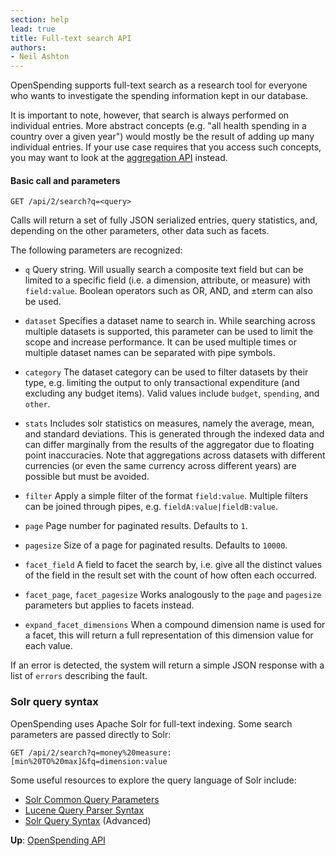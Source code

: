 ```yaml
---
section: help
lead: true
title: Full-text search API
authors:
- Neil Ashton
---
```

OpenSpending supports full-text search as a research tool for
everyone who wants to investigate the spending information kept
in our database.

It is important to note, however, that search is always performed
on individual entries. More abstract concepts (e.g. "all
health spending in a country over a given year") would mostly be the
result of adding up many individual entries. If your use case
requires that you access such concepts, you may want to look at
the [aggregation API](../aggregation) instead.

#### Basic call and parameters

    GET /api/2/search?q=<query>

Calls will return a set of fully JSON serialized entries, query
statistics, and, depending on the other parameters, other data such as
facets.

The following parameters are recognized:

* ``q``
  Query string. Will usually search a composite text field but can
  be limited to a specific field (i.e. a dimension, attribute, or measure)
  with ``field:value``. Boolean operators such as OR, AND, and ±term can also be used.

* ``dataset``
  Specifies a dataset name to search in. While searching across multiple
  datasets is supported, this parameter can be used to limit the scope and
  increase performance. It can be used multiple times or multiple
  dataset names can be separated with pipe symbols.

* ``category``
  The dataset category can be used to filter datasets by their type,
  e.g. limiting the output to only transactional expenditure (and
  excluding any budget items). Valid values include ``budget``,
  ``spending``, and ``other``.

* ``stats``
  Includes solr statistics on measures, namely the average, mean, and
  standard deviations. This is generated through the indexed data and
   can differ marginally from the
  results of the aggregator due to floating point inaccuracies.
  Note that aggregations
  across datasets with different currencies (or even the same currency
  across different years) are possible but must be avoided.

* ``filter``
  Apply a simple filter of the format ``field:value``. Multiple filters
  can be joined through pipes, e.g. ``fieldA:value|fieldB:value``.

* ``page``
  Page number for paginated results. Defaults to ``1``.

* ``pagesize``
  Size of a page for paginated results. Defaults to ``10000``.

* ``facet_field``
  A field to facet the search by, i.e. give all the distinct values of
  the field in the result set with the count of how often each occurred.

* ``facet_page``, ``facet_pagesize``
  Works analogously to the ``page`` and ``pagesize`` parameters but applies
  to facets instead.

* ``expand_facet_dimensions``
  When a compound dimension name is used for a facet, this will return a
  full representation of this dimension value for each value.

If an error is detected, the system will return a simple JSON response
with a list of ``errors`` describing the fault.

### Solr query syntax

OpenSpending uses Apache Solr for full-text indexing. Some search
parameters are passed directly to Solr:

    GET /api/2/search?q=money%20measure:[min%20TO%20max]&fq=dimension:value

Some useful resources to explore the query language of Solr include:

* [Solr Common Query Parameters](http://wiki.apache.org/solr/CommonQueryParameters)
* [Lucene Query Parser Syntax](http://lucene.apache.org/java/3_4_0/queryparsersyntax.html)
* [Solr Query Syntax](http://wiki.apache.org/solr/SolrQuerySyntax) (Advanced)

**Up**: [OpenSpending API](../)

